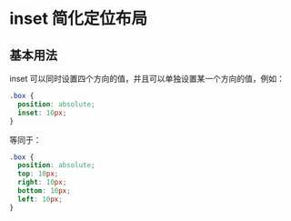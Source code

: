 # inset 简化定位布局

## 基本用法

inset 可以同时设置四个方向的值，并且可以单独设置某一个方向的值，例如：

```css
.box {
  position: absolute;
  inset: 10px;
}
```

等同于：

```css
.box {
  position: absolute;
  top: 10px;
  right: 10px;
  bottom: 10px;
  left: 10px;
}
```

